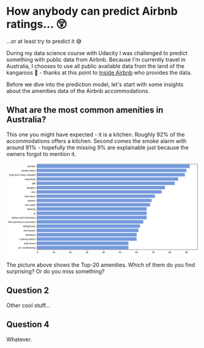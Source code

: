 # How anybody can predict Airbnb ratings... 😲

...or at least try to predict it 😅

During my data science course with Udacity I was challenged to predict something
with public data from Airbnb. Because I'm currently travel in Australia, I
chooses to use all public available data from the land of the kangaroos 🦘 -
thanks at this point to [Inside Airbnb](https://www.insideairbnb.com/)
who provides the data.

Before we dive into the prediction model, let's start with some insights
about the amenities data of the Airbnb accommodations.

## What are the most common amenities in Australia?

This one you might have expected - it is a kitchen. Roughly 92% of the
accommodations offers a kitchen. Second comes the smoke alarm with around 91% -
hopefully the missing 9% are explainable just because the owners forgot to
mention it.

![top20 amenities for australian airbnb accommodations](img/top20_amenities.png)

The picture above shows the Top-20 amenities. Which of them do you find
surprising? Or do you miss something?

## Question 2

Other cool stuff...


## Question 4

Whatever.
